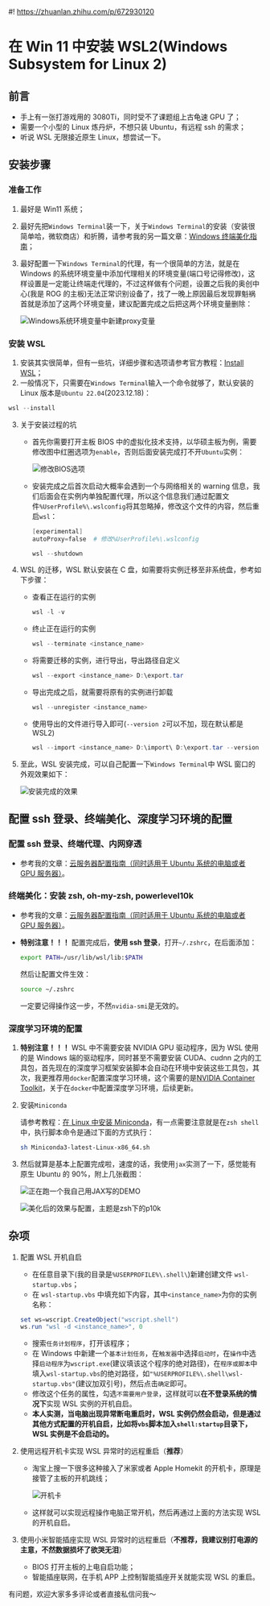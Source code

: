 #! https://zhuanlan.zhihu.com/p/672930120

# 在 Win 11 中安装 WSL2(Windows Subsystem for Linux 2)

## 前言

- 手上有一张打游戏用的 3080Ti，同时受不了课题组上古龟速 GPU 了；
- 需要一个小型的 Linux 炼丹炉，不想只装 Ubuntu，有远程 ssh 的需求；
- 听说 WSL 无限接近原生 Linux，想尝试一下。

## 安装步骤

### 准备工作

1. 最好是 Win11 系统；
2. 最好先把`Windows Terminal`装一下，关于`Windows Terminal`的安装（安装很简单哈，微软商店）和折腾，请参考我的另一篇文章：[Windows 终端美化指南](https://github.com/hjnnjh/My-Tech-Blogs/blob/main/Windows终端美化指南.md)；

3. 最好配置一下`Windows Terminal`的代理，有一个很简单的方法，就是在 Windows 的系统环境变量中添加代理相关的环境变量(端口号记得修改)，这样设置是一定能让终端走代理的，不过这样做有个问题，设置之后我的奥创中心(我是 ROG 的主板)无法正常识别设备了，找了一晚上原因最后发现罪魁祸首就是添加了这两个环境变量，建议配置完成之后把这两个环境变量删除：

   ![Windows系统环境变量中新建proxy变量](https://gitee.com/zephyrushjnnjh/image-repo/raw/master/img/202312182111971.png)

### 安装 WSL

1. 安装其实很简单，但有一些坑，详细步骤和选项请参考官方教程：[Install WSL](https://learn.microsoft.com/en-us/windows/wsl/install)；
2. 一般情况下，只需要在`Windows Terminal`输入一个命令就够了，默认安装的 Linux 版本是`Ubuntu 22.04`(2023.12.18)：

```powershell
wsl --install
```

3. 关于安装过程的坑

   - 首先你需要打开主板 BIOS 中的虚拟化技术支持，以华硕主板为例，需要修改图中红圈选项为`enable`，否则后面安装完成打不开`Ubuntu`实例：

     ![修改BIOS选项](https://gitee.com/zephyrushjnnjh/image-repo/raw/master/img/202312182112599.png)

   - 安装完成之后首次启动大概率会遇到一个与网络相关的 warning 信息，我们后面会在实例内单独配置代理，所以这个信息我们通过配置文件`%UserProfile%\.wslconfig`将其忽略掉，修改这个文件的内容，然后重启`wsl`：

     ```powershell
     [experimental]
     autoProxy=false  # 修改%UserProfile%\.wslconfig
     ```

     ```powershell
     wsl --shutdown
     ```

4. WSL 的迁移，WSL 默认安装在 C 盘，如需要将实例迁移至非系统盘，参考如下步骤：

   - 查看正在运行的实例

     ```powershell
     wsl -l -v
     ```

   - 终止正在运行的实例

     ```powershell
     wsl --terminate <instance_name>
     ```

   - 将需要迁移的实例，进行导出，导出路径自定义

     ```powershell
     wsl --export <instance_name> D:\export.tar
     ```

   - 导出完成之后，就需要将原有的实例进行卸载

     ```powershell
     wsl --unregister <instance_name>
     ```

   - 使用导出的文件进行导入即可(`--version 2`可以不加，现在默认都是 WSL2)

     ```powershell
     wsl --import <instance_name> D:\import\ D:\export.tar --version 2
     ```

5. 至此，WSL 安装完成，可以自己配置一下`Windows Terminal`中 WSL 窗口的外观效果如下：

   ![安装完成的效果](https://gitee.com/zephyrushjnnjh/image-repo/raw/master/img/202312182049202.png)

## 配置 ssh 登录、终端美化、深度学习环境的配置

### 配置 ssh 登录、终端代理、内网穿透

- 参考我的文章：[云服务器配置指南（同时适用于 Ubuntu 系统的电脑或者 GPU 服务器）](https://zhuanlan.zhihu.com/p/672920221)。

### 终端美化：安装 zsh, oh-my-zsh, powerlevel10k

- 参考我的文章：[云服务器配置指南（同时适用于 Ubuntu 系统的电脑或者 GPU 服务器）](https://zhuanlan.zhihu.com/p/672920221)。

- **特别注意！！！** 配置完成后，**使用 ssh 登录**，打开`~/.zshrc`，在后面添加：

  ```bash
  export PATH=/usr/lib/wsl/lib:$PATH
  ```

  然后让配置文件生效：

  ```bash
  source ~/.zshrc
  ```

  一定要记得操作这一步，不然`nvidia-smi`是无效的。

### 深度学习环境的配置

1. **特别注意！！！** WSL 中不需要安装 NVIDIA GPU 驱动程序，因为 WSL 使用的是 Windows 端的驱动程序，同时甚至不需要安装 CUDA、cudnn 之内的工具包，首先现在的深度学习框架安装脚本会自动在环境中安装这些工具包，其次，我更推荐用`docker`配置深度学习环境，这个需要的是[NVIDIA Container Toolkit](https://docs.nvidia.com/datacenter/cloud-native/container-toolkit/install-guide.html)，关于在`docker`中配置深度学习环境，后续更新。

2. 安装`Miniconda`

   请参考教程：[在 Linux 中安装 Miniconda](https://docs.conda.io/projects/conda/en/latest/user-guide/install/linux.html)，有一点需要注意就是在`zsh shell`中，执行脚本命令是通过下面的方式执行：

   ```bash
   sh Miniconda3-latest-Linux-x86_64.sh
   ```

3. 然后就算是基本上配置完成啦，速度的话，我使用`jax`实测了一下，感觉能有原生 Ubuntu 的 90%，附上几张截图：

   ![正在跑一个我自己用JAX写的DEMO](https://gitee.com/zephyrushjnnjh/image-repo/raw/master/img/202312182107951.png)

   ![美化后的效果与配置，主题是zsh下的p10k](https://gitee.com/zephyrushjnnjh/image-repo/raw/master/img/202312182107078.png)

## 杂项

1. 配置 WSL 开机自启

   - 在任意目录下(我的目录是`%USERPROFILE%\.shell\`)新建创建文件 `wsl-startup.vbs`；
   - 在 `wsl-startup.vbs` 中填充如下内容，其中`<instance_name>`为你的实例名称：

   ```powershell
   set ws=wscript.CreateObject("wscript.shell")
   ws.run "wsl -d <instance_name>", 0
   ```

   - 搜索`任务计划程序`，打开该程序；
   - 在 Windows 中新建一个`基本计划任务`，在`触发器`中选择`启动时`，在`操作`中选择`启动程序`为`wscript.exe`(建议填该这个程序的绝对路径)，在`程序或脚本`中填入`wsl-startup.vbs`的绝对路径，如`"%USERPROFILE%\.shell\wsl-startup.vbs"`(建议加双引号)，然后点击`确定`即可。
   - 修改这个任务的属性，勾选`不需要用户登录`，这样就可以**在不登录系统的情况下**实现 WSL 实例的开机自启。
   - **本人实测，当电脑出现异常断电重启时，WSL 实例仍然会启动，但是通过其他方式配置的开机自启，比如将`vbs`脚本加入`shell:startup`目录下，WSL 实例是不会启动的。**

2. 使用远程开机卡实现 WSL 异常时的远程重启（**推荐**）

   - 淘宝上搜一下很多这种接入了米家或者 Apple Homekit 的开机卡，原理是接管了主板的开机跳线；

     ![开机卡](https://gitee.com/zephyrushjnnjh/image-repo/raw/master/img/202312211658933.webp)

   - 这样就可以实现远程操作电脑正常开机，然后再通过上面的方法实现 WSL 的开机自启。

3. 使用小米智能插座实现 WSL 异常时的远程重启（**不推荐，我建议别打电源的主意，不然数据损坏了欲哭无泪**）

   - BIOS 打开主板的上电自启功能；
   - 智能插座联网，在手机 APP 上控制智能插座开关就能实现 WSL 的重启。

有问题，欢迎大家多多评论或者直接私信问我～
